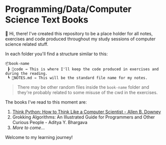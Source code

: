 # Programming/Data/Computer Science Text Books

:wave: Hi, there! I've created this repository to be a place holder for all notes, exercises and code produced throughout my study sessions of computer science related stuff.

In each folder you'll find a structure similar to this:

```
📦book-name
 ┣ 📂code → This is where I'll keep the code produced in exercises and during the reading.
 ┗ 📜NOTES.md → This will be the standard file name for my notes.
```

> There may be other random files inside the `book-name` folder and they're probably related to some misuse of the cwd in the exercises.

The books I've read to this moment are:

1. [Think Python: How to Think Like a Computer Scientist - Allen B. Downey](https://greenteapress.com/wp/think-python-2e/)
2. Grokking Algorithms: An Illustrated Guide for Programmers and Other Curious People - Aditya Y. Bhargava
3. *More to come...*


Welcome to my learning journey!
